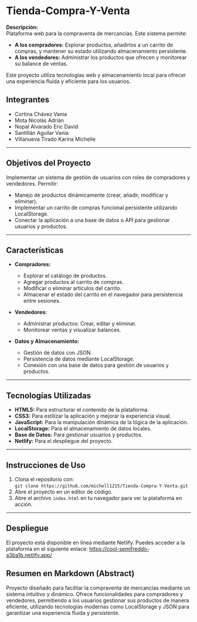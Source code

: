 # Tienda-Compra-Y-Venta

**Descripción:**  
Plataforma web para la compraventa de mercancías. Este sistema permite:

- **A los compradores:** Explorar productos, añadirlos a un carrito de compras, y mantener su estado utilizando almacenamiento persistente.  
- **A los vendedores:** Administrar los productos que ofrecen y monitorear su balance de ventas.  

Este proyecto utiliza tecnologías web y almacenamiento local para ofrecer una experiencia fluida y eficiente para los usuarios.

## Integrantes
- Cortina Chávez Vania  
- Mota Nicolás Adrián  
- Nopal Alvarado Eric David  
- Santillán Aguilar Vania  
- Villanueva Tirado Karina Michelle  

---

## **Objetivos del Proyecto**
Implementar un sistema de gestión de usuarios con roles de compradores y vendedores. Permitir:
- Manejo de productos dinámicamente (crear, añadir, modificar y eliminar).  
- Implementar un carrito de compras funcional persistente utilizando LocalStorage.  
- Conectar la aplicación a una base de datos o API para gestionar usuarios y productos.  

---

## **Características**
- **Compradores:**  
  - Explorar el catálogo de productos.  
  - Agregar productos al carrito de compras.  
  - Modificar o eliminar artículos del carrito.  
  - Almacenar el estado del carrito en el navegador para persistencia entre sesiones.  

- **Vendedores:**  
  - Administrar productos: Crear, editar y eliminar.  
  - Monitorear ventas y visualizar balances.  

- **Datos y Almacenamiento:**  
  - Gestión de datos con JSON.  
  - Persistencia de datos mediante LocalStorage.  
  - Conexión con una base de datos para gestión de usuarios y productos.  

---

## **Tecnologías Utilizadas**
- **HTML5:** Para estructurar el contenido de la plataforma.  
- **CSS3:** Para estilizar la aplicación y mejorar la experiencia visual.  
- **JavaScript:** Para la manipulación dinámica de la lógica de la aplicación.  
- **LocalStorage:** Para el almacenamiento de datos locales.  
- **Base de Datos:** Para gestionar usuarios y productos.  
- **Netlify:** Para el despliegue del proyecto.  

---

## **Instrucciones de Uso**
1. Clona el repositorio con:  
   `git clone https://github.com/michell1215/Tienda-Compra-Y-Venta.git`  
2. Abre el proyecto en un editor de código.  
3. Abre el archivo `index.html` en tu navegador para ver la plataforma en acción.  

---
## **Despliegue**
El proyecto está disponible en línea mediante Netlify. Puedes acceder a la plataforma en el siguiente enlace: https://cool-semifreddo-a3ba1b.netlify.app/ 


## **Resumen en Markdown (Abstract)**
Proyecto diseñado para facilitar la compraventa de mercancías mediante un sistema intuitivo y dinámico. Ofrece funcionalidades para compradores y vendedores, permitiendo a los usuarios gestionar sus productos de manera eficiente, utilizando tecnologías modernas como LocalStorage y JSON para garantizar una experiencia fluida y persistente.
